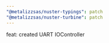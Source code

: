```yaml
---
"@metalizzsas/nuster-typings": patch
"@metalizzsas/nuster-turbine": patch
---
```


feat: created UART IOController
